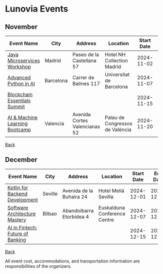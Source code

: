 # Lunovia Events

## November

| Event Name | City  | Address  | Location | Start Date | End Date | Type |
|------------|-------|----------|----------|:----------:|:--------:|------|
| [Java Microservices Workshop](https://javamicroservicesworkshop.com) | Madrid | Paseo de la Castellana 57 | Hotel NH Collection Madrid | 2024-11-02  | 2024-11-02 | ON_SITE |
| [Advanced Python in AI](https://advancedpythoninai.com) | Barcelona | Carrer de Balmes 117 | Universitat de Barcelona | 2024-11-07  | 2024-11-07 | HYBRID |
| [Blockchain Essentials Summit](https://blockchainessentialssummit.com) |  |  |  | 2024-11-15  | 2024-11-15 | ONLINE |
| [AI & Machine Learning Bootcamp](https://aimachinelearningbootcamp.com) | Valencia | Avenida Cortes Valencianas 52 | Palau de Congressos de València | 2024-11-20  | 2024-11-20 | ON_SITE |

[Back](..README.md)

## December

| Event Name | City  | Address  | Location | Start Date | End Date | Type |
|------------|-------|----------|----------|:----------:|:--------:|------|
| [Kotlin for Backend Development](https://kotlinbackenddevelopment.com) | Seville | Avenida de la Buhaira 24 | Hotel Meliá Sevilla | 2024-12-01  | 2024-12-01 | ON_SITE |
| [Software Architecture Mastery](https://softwarearchitecturemastery.com) | Bilbao | Abandoibarra Etorbidea 4 | Euskalduna Conference Centre | 2024-12-07  | 2024-12-07 | HYBRID |
| [AI in Fintech: Future of Banking](https://aiinfintech.com) |  |  |  | 2024-12-15  | 2024-12-15 | ONLINE |

[Back](..README.md)

All event cost, accommodations, and transportation information are responsibilities of the organizers.